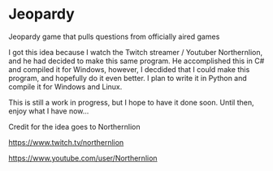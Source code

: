 # Jeopardy
Jeopardy game that pulls questions from officially aired games

I got this idea because I watch the Twitch streamer / Youtuber Northernlion, and he had decided to make this same program. He accomplished this in C# and compiled it for Windows, however, I decdided that I could make this program, and hopefully do it even better. I plan to write it in Python and compile it for Windows and Linux.

This is still a work in progress, but I hope to have it done soon. Until then, enjoy what I have now...

Credit for the idea goes to Northernlion

  https://www.twitch.tv/northernlion
  
  https://www.youtube.com/user/Northernlion
